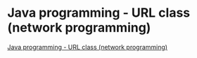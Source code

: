 # Java programming - URL class (network programming)
[Java programming - URL class (network programming)](https://aiwithcloud.com/2022/09/15/java_programming___url_class_network_programming/)